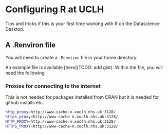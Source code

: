 # Configuring R at UCLH

Tips and tricks if this is your first time working with R on the Datascience Desktop.


## A .Renviron file

You will need to create a `.Renviron` file in your home directory.

An example file is available [here](TODO: add gist). Within the file, you will need the following

### Proxies for connecting to the internet

This is not needed for packages installed from CRAN but it is needed for github installs etc.

```sh
http_proxy=http://www-cache-n.xuclh.nhs.uk:3128/
https_proxy=http://www-cache-n.xuclh.nhs.uk:3128/
HTTP_PROXY=http://www-cache-n.xuclh.nhs.uk:3128/
HTTPS_PROXY=http://www-cache-n.xuclh.nhs.uk:3128/
```

